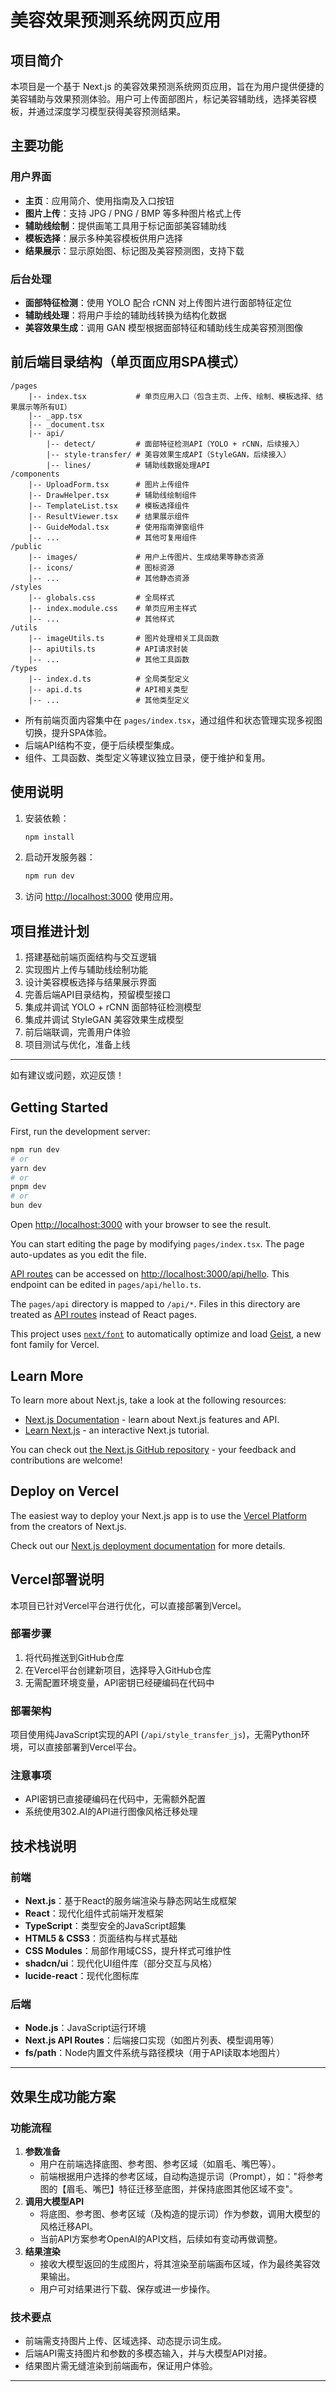 # 美容效果预测系统网页应用

## 项目简介
本项目是一个基于 Next.js 的美容效果预测系统网页应用，旨在为用户提供便捷的美容辅助与效果预测体验。用户可上传面部图片，标记美容辅助线，选择美容模板，并通过深度学习模型获得美容预测结果。

## 主要功能
### 用户界面
- **主页**：应用简介、使用指南及入口按钮
- **图片上传**：支持 JPG / PNG / BMP 等多种图片格式上传
- **辅助线绘制**：提供画笔工具用于标记面部美容辅助线
- **模板选择**：展示多种美容模板供用户选择
- **结果展示**：显示原始图、标记图及美容预测图，支持下载

### 后台处理
- **面部特征检测**：使用 YOLO 配合 rCNN 对上传图片进行面部特征定位
- **辅助线处理**：将用户手绘的辅助线转换为结构化数据
- **美容效果生成**：调用 GAN 模型根据面部特征和辅助线生成美容预测图像

## 前后端目录结构（单页面应用SPA模式）

```
/pages
    |-- index.tsx           # 单页应用入口（包含主页、上传、绘制、模板选择、结果展示等所有UI）
    |-- _app.tsx
    |-- _document.tsx
    |-- api/
        |-- detect/         # 面部特征检测API（YOLO + rCNN，后续接入）
        |-- style-transfer/ # 美容效果生成API（StyleGAN，后续接入）
        |-- lines/          # 辅助线数据处理API
/components
    |-- UploadForm.tsx      # 图片上传组件
    |-- DrawHelper.tsx      # 辅助线绘制组件
    |-- TemplateList.tsx    # 模板选择组件
    |-- ResultViewer.tsx    # 结果展示组件
    |-- GuideModal.tsx      # 使用指南弹窗组件
    |-- ...                 # 其他可复用组件
/public
    |-- images/             # 用户上传图片、生成结果等静态资源
    |-- icons/              # 图标资源
    |-- ...                 # 其他静态资源
/styles
    |-- globals.css         # 全局样式
    |-- index.module.css    # 单页应用主样式
    |-- ...                 # 其他样式
/utils
    |-- imageUtils.ts       # 图片处理相关工具函数
    |-- apiUtils.ts         # API请求封装
    |-- ...                 # 其他工具函数
/types
    |-- index.d.ts          # 全局类型定义
    |-- api.d.ts            # API相关类型
    |-- ...                 # 其他类型定义
```

- 所有前端页面内容集中在 `pages/index.tsx`，通过组件和状态管理实现多视图切换，提升SPA体验。
- 后端API结构不变，便于后续模型集成。
- 组件、工具函数、类型定义等建议独立目录，便于维护和复用。

## 使用说明
1. 安装依赖：
   ```bash
   npm install
   ```
2. 启动开发服务器：
   ```bash
   npm run dev
   ```
3. 访问 [http://localhost:3000](http://localhost:3000) 使用应用。

## 项目推进计划
1. 搭建基础前端页面结构与交互逻辑
2. 实现图片上传与辅助线绘制功能
3. 设计美容模板选择与结果展示界面
4. 完善后端API目录结构，预留模型接口
5. 集成并调试 YOLO + rCNN 面部特征检测模型
6. 集成并调试 StyleGAN 美容效果生成模型
7. 前后端联调，完善用户体验
8. 项目测试与优化，准备上线

---
如有建议或问题，欢迎反馈！

## Getting Started

First, run the development server:

```bash
npm run dev
# or
yarn dev
# or
pnpm dev
# or
bun dev
```

Open [http://localhost:3000](http://localhost:3000) with your browser to see the result.

You can start editing the page by modifying `pages/index.tsx`. The page auto-updates as you edit the file.

[API routes](https://nextjs.org/docs/pages/building-your-application/routing/api-routes) can be accessed on [http://localhost:3000/api/hello](http://localhost:3000/api/hello). This endpoint can be edited in `pages/api/hello.ts`.

The `pages/api` directory is mapped to `/api/*`. Files in this directory are treated as [API routes](https://nextjs.org/docs/pages/building-your-application/routing/api-routes) instead of React pages.

This project uses [`next/font`](https://nextjs.org/docs/pages/building-your-application/optimizing/fonts) to automatically optimize and load [Geist](https://vercel.com/font), a new font family for Vercel.

## Learn More

To learn more about Next.js, take a look at the following resources:

- [Next.js Documentation](https://nextjs.org/docs) - learn about Next.js features and API.
- [Learn Next.js](https://nextjs.org/learn-pages-router) - an interactive Next.js tutorial.

You can check out [the Next.js GitHub repository](https://github.com/vercel/next.js) - your feedback and contributions are welcome!

## Deploy on Vercel

The easiest way to deploy your Next.js app is to use the [Vercel Platform](https://vercel.com/new?utm_medium=default-template&filter=next.js&utm_source=create-next-app&utm_campaign=create-next-app-readme) from the creators of Next.js.

Check out our [Next.js deployment documentation](https://nextjs.org/docs/pages/building-your-application/deploying) for more details.

## Vercel部署说明

本项目已针对Vercel平台进行优化，可以直接部署到Vercel。

### 部署步骤

1. 将代码推送到GitHub仓库
2. 在Vercel平台创建新项目，选择导入GitHub仓库
3. 无需配置环境变量，API密钥已经硬编码在代码中

### 部署架构

项目使用纯JavaScript实现的API (`/api/style_transfer_js`)，无需Python环境，可以直接部署到Vercel平台。

### 注意事项

- API密钥已直接硬编码在代码中，无需额外配置
- 系统使用302.AI的API进行图像风格迁移处理

## 技术栈说明

### 前端
- **Next.js**：基于React的服务端渲染与静态网站生成框架
- **React**：现代化组件式前端开发框架
- **TypeScript**：类型安全的JavaScript超集
- **HTML5 & CSS3**：页面结构与样式基础
- **CSS Modules**：局部作用域CSS，提升样式可维护性
- **shadcn/ui**：现代化UI组件库（部分交互与风格）
- **lucide-react**：现代化图标库

### 后端
- **Node.js**：JavaScript运行环境
- **Next.js API Routes**：后端接口实现（如图片列表、模型调用等）
- **fs/path**：Node内置文件系统与路径模块（用于API读取本地图片）

---

## 效果生成功能方案

### 功能流程
1. **参数准备**
   - 用户在前端选择底图、参考图、参考区域（如眉毛、嘴巴等）。
   - 前端根据用户选择的参考区域，自动构造提示词（Prompt），如："将参考图的【眉毛、嘴巴】特征迁移至底图，并保持底图其他区域不变"。
2. **调用大模型API**
   - 将底图、参考图、参考区域（及构造的提示词）作为参数，调用大模型的风格迁移API。
   - 当前API方案参考OpenAI的API文档，后续如有变动再做调整。
3. **结果渲染**
   - 接收大模型返回的生成图片，将其渲染至前端画布区域，作为最终美容效果输出。
   - 用户可对结果进行下载、保存或进一步操作。

### 技术要点
- 前端需支持图片上传、区域选择、动态提示词生成。
- 后端API需支持图片和参数的多模态输入，并与大模型API对接。
- 结果图片需无缝渲染到前端画布，保证用户体验。

---
